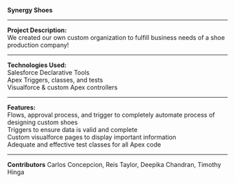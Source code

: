 <b>Synergy Shoes</b>
***
<b>Project Description:</b><br/>
We created our own custom organization to fulfill business needs of a shoe production company!
***
<b>Technologies Used:</b><br/>
Salesforce Declarative Tools<br/>
Apex Triggers, classes, and tests<br/>
Visualforce & custom Apex controllers<br/>
***
<b>Features: </b><br/>
Flows, approval process, and trigger to completely automate process of designing custom shoes <br/>
Triggers to ensure data is valid and complete<br/>
Custom visualforce pages to display important information<br/>
Adequate and effective test classes for all Apex code<br/>
***
<b>Contributors</b>
Carlos Concepcion, Reis Taylor, Deepika Chandran, Timothy Hinga


